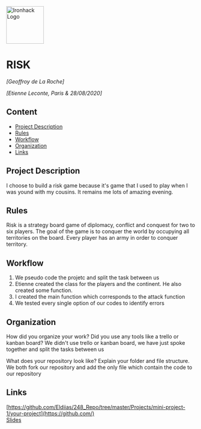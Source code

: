 <img src="https://bit.ly/2VnXWr2" alt="Ironhack Logo" width="100"/>

# RISK
*[Geoffroy de La Roche]*

*[Etienne Leconte, Paris & 28/08/2020]*

## Content
- [Project Description](#project-description)
- [Rules](#rules)
- [Workflow](#workflow)
- [Organization](#organization)
- [Links](#links)

## Project Description
I choose to build a risk game because it's game that I used to play when I was yound with my cousins. It remains me
lots of amazing evening.

## Rules
Risk is a strategy board game of diplomacy, conflict and conquest for two to six players.
The goal of the game is to conquer the world by occupying all territories on the board.
Every player has an army in order to conquer territory.

## Workflow
1. We pseudo code the projetc and split the task between us
2. Etienne created the class for the players and the continent. He also created some function.
3. I created the main function which corresponds to the attack function
4. We tested every single option of our codes to identify errors


## Organization
How did you organize your work? Did you use any tools like a trello or kanban board?
We didn't use trello or kanban board, we have just spoke together and split the tasks between us

What does your repository look like? Explain your folder and file structure.
We both fork our repository and add the only file which contain the code to our repository

## Links
 
[https://github.com/Eldiias/248_Repo/tree/master/Projects/mini-project-1/your-project](https://github.com/)  
[Slides](https://slides.com/)   
